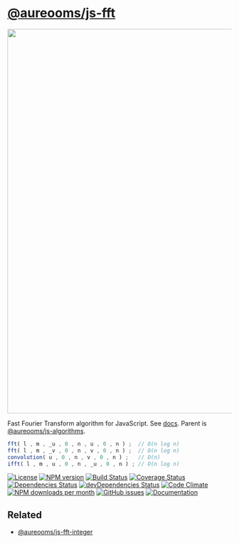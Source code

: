 [@aureooms/js-fft](https://aureooms.github.io/js-fft)
==

<img src="https://cdn.rawgit.com/aureooms/js-fft/master/media/sketch.svg" width="864">

Fast Fourier Transform algorithm for JavaScript.
See [docs](https://aureooms.github.io/js-fft).
Parent is [@aureooms/js-algorithms](https://github.com/aureooms/js-algorithms).

```js
fft( l , m , _u , 0 , n , u , 0 , n ) ;  // O(n log n)
fft( l , m , _v , 0 , n , v , 0 , n ) ;  // O(n log n)
convolution( u , 0 , n , v , 0 , n ) ;   // O(n)
ifft( l , m , u , 0 , n , _u , 0 , n ) ; // O(n log n)
```

[![License](https://img.shields.io/github/license/aureooms/js-fft.svg?style=flat)](https://raw.githubusercontent.com/aureooms/js-fft/master/LICENSE)
[![NPM version](https://img.shields.io/npm/v/@aureooms/js-fft.svg?style=flat)](https://www.npmjs.org/package/@aureooms/js-fft)
[![Build Status](https://img.shields.io/travis/aureooms/js-fft.svg?style=flat)](https://travis-ci.org/aureooms/js-fft)
[![Coverage Status](https://img.shields.io/coveralls/aureooms/js-fft.svg?style=flat)](https://coveralls.io/r/aureooms/js-fft)
[![Dependencies Status](https://img.shields.io/david/aureooms/js-fft.svg?style=flat)](https://david-dm.org/aureooms/js-fft#info=dependencies)
[![devDependencies Status](https://img.shields.io/david/dev/aureooms/js-fft.svg?style=flat)](https://david-dm.org/aureooms/js-fft#info=devDependencies)
[![Code Climate](https://img.shields.io/codeclimate/github/aureooms/js-fft.svg?style=flat)](https://codeclimate.com/github/aureooms/js-fft)
[![NPM downloads per month](https://img.shields.io/npm/dm/@aureooms/js-fft.svg?style=flat)](https://www.npmjs.org/package/@aureooms/js-fft)
[![GitHub issues](https://img.shields.io/github/issues/aureooms/js-fft.svg?style=flat)](https://github.com/aureooms/js-fft/issues)
[![Documentation](https://aureooms.github.io/js-fft/badge.svg)](https://aureooms.github.io/js-fft/source.html)

## Related

  - [@aureooms/js-fft-integer](https://github.com/aureooms/js-fft-integer)
